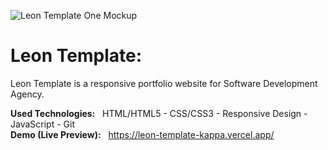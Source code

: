 ![Leon Template One Mockup](https://github.com/Ahmed-Maher77/Leon_Template/assets/112467034/c3d9a99e-4b49-4b57-b478-02534cd71618)

# Leon Template:
Leon Template is a responsive portfolio website for Software Development Agency.

**Used Technologies:** &nbsp; HTML/HTML5 - CSS/CSS3 - Responsive Design - JavaScript - Git
<br>
**Demo (Live Preview):** &nbsp; https://leon-template-kappa.vercel.app/
